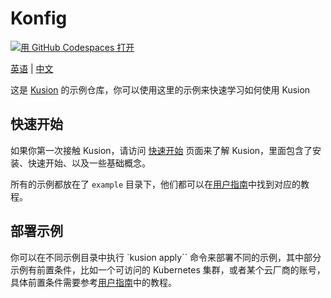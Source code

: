 # Konfig

[![用 GitHub Codespaces 打开](https://github.com/codespaces/badge.svg)](https://github.com/codespaces/new?hide_repo_select=true&ref=main&repo=488867056&machine=standardLinux32gb&devcontainer_path=.devcontainer.json)


[英语](README.md) | [中文](README-zh.md)

这是 [Kusion](https://github.com/KusionStack/kusion) 的示例仓库，你可以使用这里的示例来快速学习如何使用 Kusion

## 快速开始

如果你第一次接触 Kusion，请访问 [快速开始](https://kusionstack.io/docs/user_docs/getting-started/) 页面来了解 Kusion，里面包含了安装、快速开始、以及一些基础概念。

所有的示例都放在了 `example` 目录下，他们都可以在[用户指南](https://kusionstack.io/docs/user_docs/guides/)中找到对应的教程。

## 部署示例

你可以在不同示例目录中执行 `kusion apply`` 命令来部署不同的示例，其中部分示例有前置条件，比如一个可访问的 Kubernetes 集群，或者某个云厂商的账号，具体前置条件需要参考[用户指南](https://kusionstack.io/docs/user_docs/guides/)中的教程。